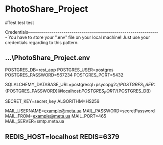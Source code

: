 # PhotoShare_Project

#Test test test

Credentials-------------------------------------------------------------------
You have to store your ".env" file on your local machine! Just use your credentials regarding to this pattern.

...\PhotoShare_Project\.env
----------------------
POSTGRES_DB=rest_app
POSTGRES_USER=postgres
POSTGRES_PASSWORD=567234
POSTGRES_PORT=5432

SQLALCHEMY_DATABASE_URL=postgresql+psycopg2://${POSTGRES_USER}:${POSTGRES_PASSWORD}@localhost:${POSTGRES_PORT}/${POSTGRES_DB}

SECRET_KEY=secret_key
ALGORITHM=HS256

MAIL_USERNAME=example@meta.ua
MAIL_PASSWORD=secretPassword
MAIL_FROM=example@meta.ua
MAIL_PORT=465
MAIL_SERVER=smtp.meta.ua

REDIS_HOST=localhost
REDIS=6379
-------------------------------------------------------------------